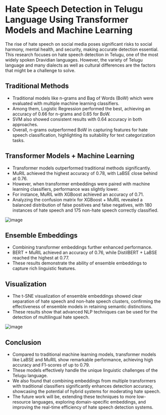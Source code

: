 # Hate Speech Detection in Telugu Language Using Transformer Models and Machine Learning

The rise of hate speech on social media poses significant risks to social harmony, mental health, and security, making accurate detection essential. This research focuses on hate speech detection in Telugu, one of the most widely spoken Dravidian languages. However, the variety of Telugu language and many dialects as well as cultural differences are the factors that might be a challenge to solve.

## Traditional Methods
* Traditional models like n-grams and Bag of Words (BoW) which were evaluated with multiple machine learning classifiers.
* Among them, Logistic Regression performed the best, achieving an accuracy of 0.66 for n-grams and 0.65 for BoW.
* SVM also showed consistent results with 0.64 accuracy in both approaches.
* Overall, n-grams outperformed BoW in capturing features for hate speech classification, highlighting its suitability for text categorization tasks.

## Transformer Models + Machine Learning
* Transformer models outperformed traditional methods significantly.
* MuRIL achieved the highest accuracy of 0.78, with LaBSE close behind at 0.76.
* However, when transformer embeddings were paired with machine learning classifiers, performance was slightly lower.
* For instance, MuRIL with XGBoost achieved an accuracy of 0.71.
* Analyzing the confusion matrix for XGBoost + MuRIL revealed a balanced distribution of false positives and false negatives, with 180 instances of hate speech and 175 non-hate speech correctly classified.
  
![image](https://github.com/user-attachments/assets/a71df987-51ab-437b-8b1d-ab2ba7981104)

## Ensemble Embeddings 
* Combining transformer embeddings further enhanced performance.
* BERT + MuRIL achieved an accuracy of 0.76, while DistilBERT + LaBSE reached the highest at 0.77.
* These results demonstrate the ability of ensemble embeddings to capture rich linguistic features. 

## Visualization 
* The t-SNE visualization of ensemble embeddings showed clear separation of hate speech and non-hate speech clusters, confirming the effectiveness of ensemble models in retaining semantic distinctions.
* These results show that advanced NLP techniques can be used for the detection of multilingual hate speech.
  
![image](https://github.com/user-attachments/assets/2e16826a-ae4c-48b9-a32f-7839751bdeb2)

## Conclusion 
* Compared to traditional machine learning models, transformer models like LaBSE and MuRIL show remarkable performance, achieving high accuracy and F1-scores of up to 0.79.
* These models effectively handle the unique linguistic challenges of the Telugu language.
* We also found that combining embeddings from multiple transformers with traditional classifiers significantly enhances detection accuracy, showcasing the potential of hybrid systems for moderating hate speech.
* The future work will be, extending these techniques to more low-resource languages, exploring domain-specific embeddings, and improving the real-time efficiency of hate speech detection systems.



